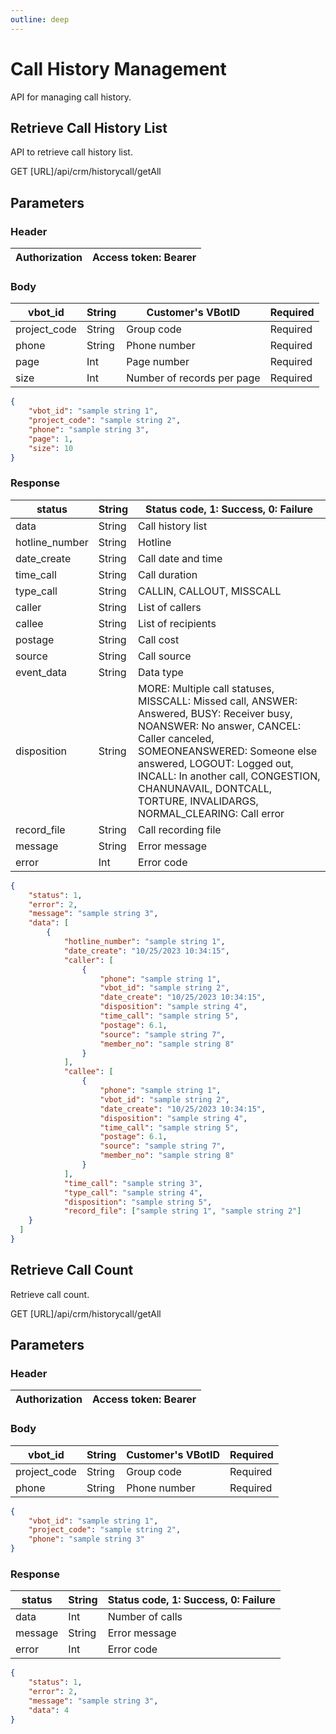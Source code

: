 ```yaml
---
outline: deep
---
```


# Call History Management

API for managing call history.

## Retrieve Call History List

API to retrieve call history list.

<div class="api-container">
  <span class="api-method">GET</span>
  <span>[URL]/api/crm/historycall/getAll</span>
</div>

## Parameters

### Header

| Authorization         | Access token: Bearer |
|-----------------------|----------------------|

### Body

| vbot_id      | String | Customer's VBotID          | Required |
|--------------|--------|----------------------------|----------|
| project_code | String | Group code                 | Required |
| phone        | String | Phone number               | Required |
| page         | Int    | Page number                | Required |
| size         | Int    | Number of records per page | Required |

``` JSON
{
    "vbot_id": "sample string 1",
    "project_code": "sample string 2",
    "phone": "sample string 3",
    "page": 1,
    "size": 10
}
```
### Response

| status          | String      | Status code, 1: Success, 0: Failure |
|-----------------|-------------|-------------------------------------|
| data            | String      | Call history list                   |
| hotline_number  | String      | Hotline                             |
| date_create     | String      | Call date and time                  |
| time_call       | String      | Call duration                       |
| type_call       | String      | CALLIN, CALLOUT, MISSCALL           |
| caller          | String      | List of callers                     |
| callee          | String      | List of recipients                  |
| postage         | String      | Call cost                           |
| source          | String      | Call source                         |
| event_data      | String      | Data type                           |
| disposition     | String      | MORE: Multiple call statuses, MISSCALL: Missed call, ANSWER: Answered, BUSY: Receiver busy, NOANSWER: No answer, CANCEL: Caller canceled, SOMEONEANSWERED: Someone else answered, LOGOUT: Logged out, INCALL: In another call, CONGESTION, CHANUNAVAIL, DONTCALL, TORTURE, INVALIDARGS, NORMAL_CLEARING: Call error |
| record_file     | String      | Call recording file                  |
| message         | String      | Error message                        |
| error           | Int         | Error code                           |

``` JSON
{
    "status": 1,
    "error": 2,
    "message": "sample string 3",
    "data": [
        {
            "hotline_number": "sample string 1",
            "date_create": "10/25/2023 10:34:15",
            "caller": [
                {
                    "phone": "sample string 1",
                    "vbot_id": "sample string 2",
                    "date_create": "10/25/2023 10:34:15",
                    "disposition": "sample string 4",
                    "time_call": "sample string 5",
                    "postage": 6.1,
                    "source": "sample string 7",
                    "member_no": "sample string 8"
                }
            ],
            "callee": [
                {
                    "phone": "sample string 1",
                    "vbot_id": "sample string 2",
                    "date_create": "10/25/2023 10:34:15",
                    "disposition": "sample string 4",
                    "time_call": "sample string 5",
                    "postage": 6.1,
                    "source": "sample string 7",
                    "member_no": "sample string 8"
                }
            ],
            "time_call": "sample string 3",
            "type_call": "sample string 4",
            "disposition": "sample string 5",
            "record_file": ["sample string 1", "sample string 2"]
    }
  ]
}
```

## Retrieve Call Count

Retrieve call count.

<div class="api-container">
  <span class="api-method">GET</span>
  <span>[URL]/api/crm/historycall/getAll</span>
</div>

## Parameters

### Header

| Authorization         | Access token: Bearer |
|-----------------------|----------------------|

### Body

| vbot_id      | String | Customer's VBotID    | Required |
|--------------|--------|----------------------|----------|
| project_code | String | Group code           | Required |
| phone        | String | Phone number         | Required |

``` JSON
{
    "vbot_id": "sample string 1",
    "project_code": "sample string 2",
    "phone": "sample string 3"
}
```
### Response

| status  | String | Status code, 1: Success, 0: Failure |
|---------|--------|-------------------------------------|
| data    | Int    | Number of calls                     |
| message | String | Error message                       |
| error   | Int    | Error code                          |

``` JSON
{
    "status": 1,
    "error": 2,
    "message": "sample string 3",
    "data": 4
}
```

